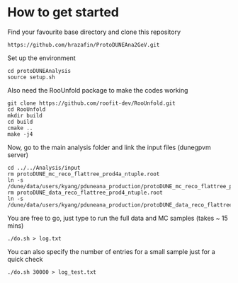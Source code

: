 # How to get started

Find your favourite base directory and clone this repository
```
https://github.com/hrazafin/ProtoDUNEAna2GeV.git
```
Set up the environment 
```
cd protoDUNEAnalysis
source setup.sh
```
Also need the RooUnfold package to make the codes working
```
git clone https://github.com/roofit-dev/RooUnfold.git
cd RooUnfold
mkdir build
cd build
cmake ..
make -j4
```
Now, go to the main analysis folder and link the input files (dunegpvm server)
```
cd ../../Analysis/input
rm protoDUNE_mc_reco_flattree_prod4a_ntuple.root
ln -s /dune/data/users/kyang/pduneana_production/protoDUNE_mc_reco_flattree_prod4a_ntuple.root
rm protoDUNE_data_reco_flattree_prod4_ntuple.root
ln -s /dune/data/users/kyang/pduneana_production/protoDUNE_data_reco_flattree_prod4_ntuple.root
```
You are free to go, just type to run the full data and MC samples (takes ~ 15 mins)
```
./do.sh > log.txt
```
You can also specify the number of entries for a small sample just for a quick check
```
./do.sh 30000 > log_test.txt
```
